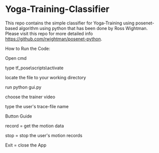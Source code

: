 # Yoga-Training-Classifier
This repo contains the simple classifier for Yoga-Training using posenet-based algorithm using python that has been done by Ross Wightman.
Please visit this repo for more detailed info https://github.com/rwightman/posenet-python.

How to Run the Code:

Open cmd

type tf_pose\scripts\activate

locate the file to your working directory

run python gui.py

choose the trainer video

type the user's trace-file name

Button Guide

record = get the motion data

stop = stop the user's motion records

Exit = close the App
